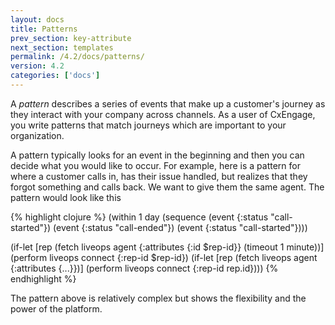 ```yaml
---
layout: docs
title: Patterns
prev_section: key-attribute
next_section: templates
permalink: /4.2/docs/patterns/
version: 4.2
categories: ['docs']
---
```


A *pattern* describes a series of events that make up a customer's journey as
they interact with your company across channels. As a user of CxEngage, you
write patterns that match journeys which are important to your organization.

A pattern typically looks for an event in the beginning and then you can decide what you would like to occur. For example, 
here is a pattern for where a customer calls in, has their issue handled, but realizes that they forgot something and calls back. We want to give them the same agent. The pattern would look like this 

{% highlight clojure %} 
(within 1 day
  (sequence
    (event {:status "call-started"})
    (event {:status "call-ended"})
    (event {:status "call-started"})))

(if-let [rep (fetch liveops agent {:attributes {:id $rep-id}}
                    (timeout 1 minute))]
  (perform liveops connect {:rep-id $rep-id})
  (if-let [rep (fetch liveops agent {:attributes {...}})]
    (perform liveops connect {:rep-id rep.id})))
{% endhighlight %}

The pattern above is relatively complex but shows the flexibility and the power of the platform.
